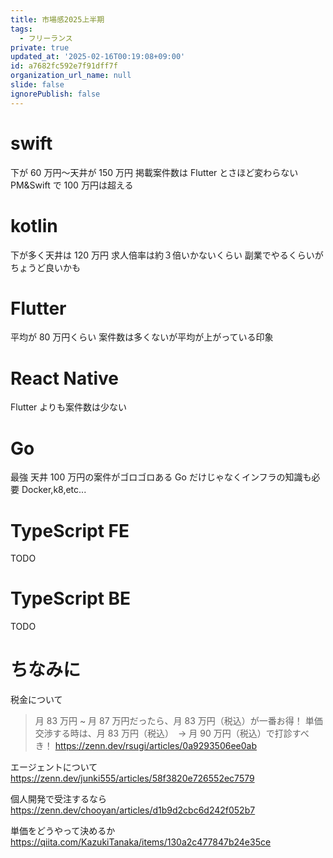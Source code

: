 ```yaml
---
title: 市場感2025上半期
tags:
  - フリーランス
private: true
updated_at: '2025-02-16T00:19:08+09:00'
id: a7682fc592e7f91dff7f
organization_url_name: null
slide: false
ignorePublish: false
---
```


# swift

下が 60 万円〜天井が 150 万円
掲載案件数は Flutter とさほど変わらない
PM&Swift で 100 万円は超える

# kotlin

下が多く天井は 120 万円
求人倍率は約３倍いかないくらい
副業でやるくらいがちょうど良いかも

# Flutter

平均が 80 万円くらい
案件数は多くないが平均が上がっている印象

# React Native

Flutter よりも案件数は少ない

# Go

最強
天井 100 万円の案件がゴロゴロある
Go だけじゃなくインフラの知識も必要
Docker,k8,etc...

# TypeScript FE

TODO

# TypeScript BE

TODO

# ちなみに

税金について

> 月 83 万円 ~ 月 87 万円だったら、月 83 万円（税込）が一番お得！
> 単価交渉する時は、月 83 万円（税込）　-> 月 90 万円（税込）で打診すべき！
> https://zenn.dev/rsugi/articles/0a9293506ee0ab

エージェントについて
https://zenn.dev/junki555/articles/58f3820e726552ec7579

個人開発で受注するなら
https://zenn.dev/chooyan/articles/d1b9d2cbc6d242f052b7

単価をどうやって決めるか
https://qiita.com/KazukiTanaka/items/130a2c477847b24e35ce
